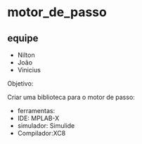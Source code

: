 # motor_de_passo

## equipe

* Nilton
* João
* Vinicius







Objetivo:

 Criar uma biblioteca para o motor de passo:
* ferramentas:
* IDE: MPLAB-X
* simulador: Simulide
* Compilador:XC8
